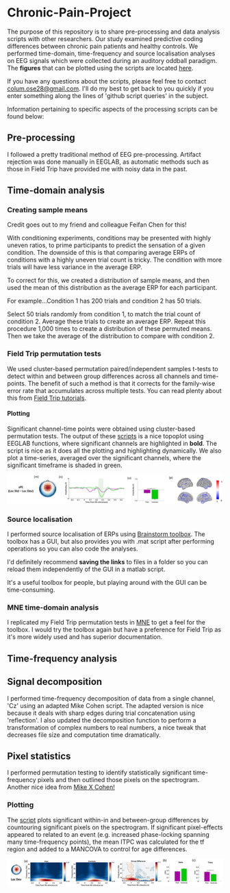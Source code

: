 # Chronic-Pain-Project

The purpose of this repository is to share pre-processing and data analysis scripts with other researchers. Our study examined predictive coding differences between chronic pain patients and healthy controls. We performed time-domain, time-frequency and source localisation analyses on EEG signals which were collected during an auditory oddball paradigm. The **figures** that can be plotted using the scripts are located [here](https://github.com/columose/Chronic-Pain-Project/blob/d8ebc02cdfbfe544ea917c55d0a980db7a1a6c1f/Figures%20time%20domain%20and%20ITPC.pdf).

If you have any questions about the scripts, please feel free to contact colum.ose28@gmail.com. I'll do my best to get back to you quickly if you enter something along the lines of 'github script queries' in the subject.

Information pertaining to specific aspects of the processing scripts can be found below:

## Pre-processing
I followed a pretty traditional method of EEG pre-processing. Artifact rejection was done manually in EEGLAB, as automatic methods such as those in Field Trip have provided me with noisy data in the past.

## Time-domain analysis
### Creating sample means
Credit goes out to my friend and colleague Feifan Chen for this!

With conditioning experiments, conditions may be presented with highly uneven ratios, to prime participants to predict
the sensation of a given condition. The downside of this is that comparing average ERPs of conditions with a highly uneven trial count is tricky. The condition with more trials will have less variance in the average ERP.

To correct for this, we created a distribution of sample means, and then used the mean of this distribution as the average ERP for each participant. 

For example...Condition 1 has 200 trials and condition 2 has 50 trials.

Select 50 trials randomly from condition 1, to match the trial count of condition 2. Average these trials to create an average ERP. Repeat this procedure 1,000 times to create a distribution of these permuted means. Then we take the average of the distribution to compare with condition 2.

### Field Trip permutation tests
We used cluster-based permutation paired/independent samples t-tests to detect within and between group differences across all channels and time-points. The benefit of such a method is that it corrects for the family-wise error rate that accumulates across multiple tests. You can read plenty about this from [Field Trip tutorials](https://www.fieldtriptoolbox.org/tutorial/cluster_permutation_timelock/).

#### Plotting
Significant channel-time points were obtained using cluster-based permutation tests. The output of these [scripts](https://github.com/columose/Chronic-Pain-Project/tree/3470c2100d5b2961176fd0bac76008701f737c3f/Plotting%20time%20domain%20results) is a nice topoplot using EEGLAB functions, where significant channels are highlighted in **bold**. The script is nice as it does all the plotting and highlighting dynamically. We also plot a time-series, averaged over the significant channels, where the significant timeframe is shaded in green.

![figure](https://github.com/columose/columose/blob/fc8e6da5bbeacefaaaa72dbfe2470628cfd41bb9/Github%20figures/Oddball%20time-domain.png)

### Source localisation
I performed source localisation of ERPs using [Brainstorm toolbox](https://neuroimage.usc.edu/brainstorm/). The toolbox has a GUI, but also provides you with .mat script after performing operations so you can also code the analyses.

I'd definitely recommend **saving the links** to files in a folder so you can reload them independently of the GUI in a matlab script.

It's a useful toolbox for people, but playing around with the GUI can be time-consuming.

### MNE time-domain analysis
I replicated my Field Trip permutation tests in [MNE](https://mne.tools/stable/index.html) to get a feel for the toolbox. I would try the toolbox again but have a preference for Field Trip as it's more widely used and has superior documentation.


## Time-frequency analysis
## Signal decomposition
I performed time-frequency decomposition of data from a single channel, 'Cz' using an adapted Mike Cohen script.
The adapted version is nice because it deals with sharp edges during trial concatenation using 'reflection'.
I also updated the decomposition function to perform a transformation of complex numbers to real numbers, 
a nice tweak that decreases file size and computation time dramatically. 

## Pixel statistics
I performed permutation testing to identify statistically significant time-frequency pixels and then outlined
those pixels on the spectrogram. Another nice idea from [Mike X Cohen!](https://www.youtube.com/watch?v=fAYFtpKwJRQ&list=PLn0OLiymPak1Ch2ce47MqwpIw0x3m6iZ7&index=6)
### Plotting
The [script](https://github.com/columose/Chronic-Pain-Project/blob/e5941e5741be29e28d199885c0165fa33d399a81/Time-frequency%20pixel%20statistics%20and%20plotting/TF_phase_Cz_EEGLAB_plot.m) plots significant within-in and between-group differences by countouring significant pixels on the spectrogram. If significant pixel-effects appeared to related to an event (e.g. increased phase-locking spanning many time-frequency points), the mean ITPC was calculated for the tf region and added to a MANCOVA to control for age differences.

![figure](https://github.com/columose/columose/blob/fc8e6da5bbeacefaaaa72dbfe2470628cfd41bb9/Github%20figures/Oddball%20time-freq.png)



